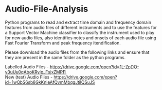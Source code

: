 # Audio-File-Analysis
Python programs to read and extract time domain and frequency domain features from audio files of different instruments and to use the features for a Support Vector Machine classifier to classify the instrument used to play for new audio files, also identifies notes and onsets of each audio file using Fast Fourier Transform and peak frequency itendification. 

Please download the audio files from the following links and ensure that they are present in the same folder as the python programs.

Labelled Audio Files - https://drive.google.com/open?id=1L-ZpDO-v3uUu0qAboKRyip_FsjxZMPFl <br>
New (test) Audio Files - https://drive.google.com/open?id=1wQbS6sb8GkKnieAfQvmMbqgJtilQSuJS <br>
